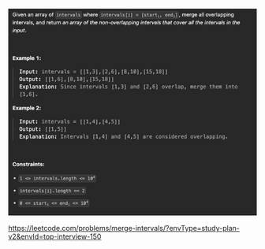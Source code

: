 ![img.png](img.png)

https://leetcode.com/problems/merge-intervals/?envType=study-plan-v2&envId=top-interview-150
